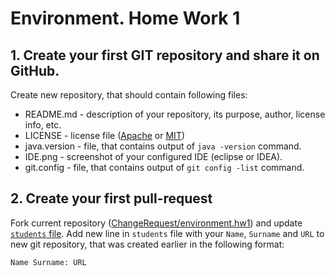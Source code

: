 Environment. Home Work 1
===============
1\. Create your first GIT repository and share it on GitHub.
---------------
Create new repository, that should contain following files:
* README.md - description of your repository, its purpose, author, license info, etc.
* LICENSE - license file ([Apache][1] or [MIT][2])
* java.version - file, that contains output of `java -version` command.
* IDE.png - screenshot of your configured IDE (eclipse or IDEA).
* git.config - file, that contains output of `git config -list` command.

2\. Create your first pull-request
--------------
Fork current repository ([ChangeRequest/environment.hw1][3]) and update [`students` file][4].
Add new line in `students` file with your `Name`, `Surname` and `URL` to new git repository, that was created earlier
in the following format:
```
Name Surname: URL
```


[1]: https://opensource.org/licenses/Apache-2.0
[2]: https://opensource.org/licenses/MIT
[3]: https://github.com/ChangeRequest/environment.hw1
[4]: students
